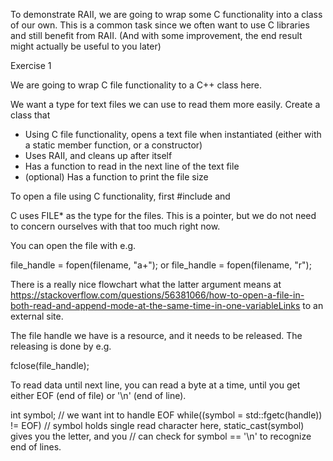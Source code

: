To demonstrate RAII, we are going to wrap some C functionality into a class of our own.
This is a common task since we often want to use C libraries and still benefit from RAII.
(And with some improvement, the end result might actually be useful to you later)

Exercise 1

We are going to wrap C file functionality to a C++ class here.

We want a type for text files we can use to read them more easily.
Create a class that

-   Using C file functionality, opens a text file when instantiated
    (either with a static member function, or a constructor)
-   Uses RAII, and cleans up after itself
-   Has a function to read in the next line of the text file
-   (optional) Has a function to print the file size
 

To open a file using C functionality, first #include <cstdio> and <cstdlib>

C uses FILE* as the type for the files.  This is a pointer, but we do not need to concern ourselves with that
too much right now.

You can open the file with e.g.

file_handle = fopen(filename, "a+"); or file_handle = fopen(filename, "r");

There is a really nice flowchart what the latter argument means at
https://stackoverflow.com/questions/56381066/how-to-open-a-file-in-both-read-and-append-mode-at-the-same-time-in-one-variableLinks to an external site.

The file handle we have is a resource, and it needs to be released.  The releasing is done by e.g.

fclose(file_handle);

 

To read data until next line, you can read a byte at a time, until you get either EOF (end of file)
or '\n' (end of line).

int symbol; // we want int to handle EOF
while((symbol = std::fgetc(handle)) != EOF)
// symbol holds single read character here, static_cast<char>(symbol) gives you the letter, and you
// can check for symbol == '\n' to recognize end of lines.
